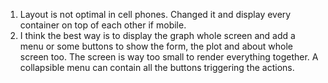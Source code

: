 1. Layout is not optimal in cell phones. Changed it and display every container on top of each other if mobile.
2. I think the best way is to display the graph whole screen and add a menu or some buttons to show the form, the plot and about whole screen too. The screen is way too small to render everything together. A collapsible menu can contain all the buttons triggering the actions.
